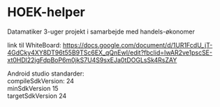 # HOEK-helper
Datamatiker 3-uger projekt i samarbejde med handels-økonomer

link til WhiteBoard:
https://docs.google.com/document/d/1UR1FcdU_jT-4GdCky4XY8DT96t55B9TSc6EX_qQnEwI/edit?fbclid=IwAR2ve1pscSE-xt0HDl22jgFdpBoP6m0jkS7U4S9sxEJa0tDOGLsSk4RsZAY

Android studio standarder: <br>
compileSdkVersion: 24 <br>
minSdkVersion 15 <br>
targetSdkVersion 24 <br>
